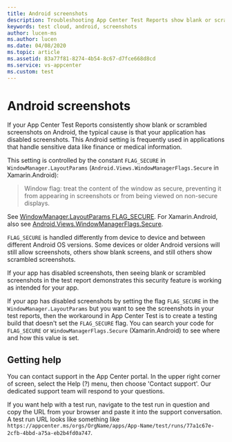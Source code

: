```yaml
---
title: Android screenshots
description: Troubleshooting App Center Test Reports show blank or scrambled screenshots on Android
keywords: test cloud, android, screenshots
author: lucen-ms
ms.author: lucen
ms.date: 04/08/2020
ms.topic: article
ms.assetid: 83a77f81-8274-4b54-8c67-d7fce668d8cd
ms.service: vs-appcenter
ms.custom: test
---
```


# Android screenshots
If your App Center Test Reports consistently show blank or scrambled screenshots on Android, the typical cause is that your application has disabled screenshots. This Android setting is frequently used in applications that handle sensitive data like finance or medical information.

This setting is controlled by the constant `FLAG_SECURE` in `WindowManager.LayoutParams` (`Android.Views.WindowManagerFlags.Secure` in Xamarin.Android):

 >Window flag: treat the content of the window as secure, preventing it from appearing in screenshots or from being viewed on non-secure displays.

See [WindowManager.LayoutParams FLAG_SECURE](https://developer.android.com/reference/android/view/WindowManager.LayoutParams#FLAG_SECURE). For Xamarin.Android, also see [Android.Views.WindowManagerFlags.Secure](https://docs.microsoft.com/dotnet/api/android.views.windowmanagerflags).

`FLAG_SECURE` is handled differently from device to device and between different Android OS versions. Some devices or older Android versions will still allow screenshots, others show blank screens, and still others show scrambled screenshots.

If your app has disabled screenshots, then seeing blank or scrambled screenshots in the test report demonstrates this security feature is working as intended for your app.

If your app has disabled screenshots by setting the flag `FLAG_SECURE` in the `WindowManager.LayoutParams` but you want to see the screenshots in your test reports, then the workaround in App Center Test is to create a testing build that doesn't set the `FLAG_SECURE` flag. You can search your code for `FLAG_SECURE` or `WindowManagerFlags.Secure` (Xamarin.Android) to see where and how this value is set.

## Getting help
You can contact support in the App Center portal. In the upper right corner of screen, select the Help (?) menu, then choose 'Contact support'. Our dedicated support team will respond to your questions.

If you want help with a test run, navigate to the test run in question and copy the URL from your browser and paste it into the support conversation. A test run URL looks like something like `https://appcenter.ms/orgs/OrgName/apps/App-Name/test/runs/77a1c67e-2cfb-4bbd-a75a-eb2b4fd0a747`.
